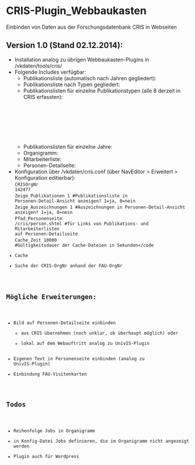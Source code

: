 CRIS-Plugin_Webbaukasten
========================

Einbinden von Daten aus der Forschungsdatenbank CRIS in Webseiten

## Version 1.0 (Stand 02.12.2014):

- Installation analog zu übrigen Webbaukasten-Plugins in /vkdaten/tools/cris/
- Folgende Includes verfügbar:
  - Publikationsliste (automatisch nach Jahren gegliedert):<br />
  <code><!--#include virtual="/vkdaten/tools/cris/publikationsliste.php" --></code>
  - Publikationsliste nach Typen gegliedert:<br />
  <code><!--#include virtual="/vkdaten/tools/cris/publikationsliste-typ.php" --></code>
  - Publikationslisten für einzelne Publikationstypen (alle 8 derzeit in CRIS erfassten):<br />
    <code><!--#include virtual="/vkdaten/tools/cris/publikationsliste-buecher.php" --></code><br />
    <code><!--#include virtual="/vkdaten/tools/cris/publikationsliste-zeitschriften.php" --></code><br />
    <code><!--#include virtual="/vkdaten/tools/cris/publikationsliste-konferenzbeitraege.php" --></code><br />
    <code><!--#include virtual="/vkdaten/tools/cris/publikationsliste-sammelbandbeitraege.php" --></code><br />
    <code><!--#include virtual="/vkdaten/tools/cris/publikationsliste-herausgeberschaften.php" --></code><br />
    <code><!--#include virtual="/vkdaten/tools/cris/publikationsliste-abschlussarbeiten.php" --></code><br />
    <code><!--#include virtual="/vkdaten/tools/cris/publikationsliste-uebersetzungen.php" --></code><br />
    <code><!--#include virtual="/vkdaten/tools/cris/publikationsliste-andere.php" --></code>
  - Publikationslisten für einzelne Jahre:<br />
    <code><!--#include virtual="/vkdaten/tools/cris/publikationsliste-jahr.php/2014" --></code>
  - Organigramm:<br />
    <code><!--#include virtual="/vkdaten/tools/cris/organigramm.php" --></code>
  - Mitarbeiterliste:<br />
    <code><!--#include virtual="/vkdaten/tools/cris/mitarbeiterliste.php" --></code>
  - Personen-Detailseite:<br />
    <code><!--#include virtual="/vkdaten/tools/cris/person.php" --></code>
- Konfiguration über /vkdaten/cris.conf (über NavEditor > Erweitert > Konfiguration editierbar):<br />
  <code>CRISOrgNr        142477</code><br />
  <code>Zeige_Publikationen        1   #Publikationsliste in Personen-Detail-Ansicht anzeigen? 1=ja, 0=nein</code><br />
  <code>Zeige_Auszeichnungen        1   #Auszeichnungen in Personen-Detail-Ansicht anzeigen? 1=ja, 0=nein</code><br />
  <code>Pfad_Personenseite        /cris/person.shtml   #für Links von Publikations- und Mitarbeiterlisten auf Personen-Detailseite</code><br />
  <code>Cache_Zeit        18000   #Gültigkeitsdauer der Cache-Dateien in Sekunden</code
- Cache
- Suche der CRIS-OrgNr anhand der FAU-OrgNr

## Mögliche Erweiterungen:
- Bild auf Personen-Detailseite einbinden
  - aus CRIS übernehmen (noch unklar, ob überhaupt möglich) oder
  - lokal auf dem Webauftritt analog zu UnivIS-Plugin
- Eigenen Text in Personenseite einbinden (analog zu UnivIS-Plugin)
- Einbindung FAU-Visitenkarten

## Todos
- Reihenfolge Jobs in Organigramm
- in Konfig-Datei Jobs definieren, die im Organigramm nicht angezeigt werden
- Plugin auch für Wordpress
